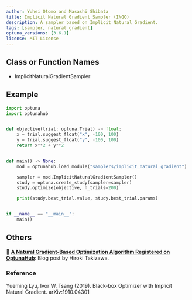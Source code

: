 ```yaml
---
author: Yuhei Otomo and Masashi Shibata
title: Implicit Natural Gradient Sampler (INGO)
description: A sampler based on Implicit Natural Gradient.
tags: [sampler, natural gradient]
optuna_versions: [3.6.1]
license: MIT License
---
```


## Class or Function Names

- ImplicitNaturalGradientSampler

## Example

```python
import optuna
import optunahub


def objective(trial: optuna.Trial) -> float:
    x = trial.suggest_float("x", -100, 100)
    y = trial.suggest_float("y", -100, 100)
    return x**2 + y**2


def main() -> None:
    mod = optunahub.load_module("samplers/implicit_natural_gradient")

    sampler = mod.ImplicitNaturalGradientSampler()
    study = optuna.create_study(sampler=sampler)
    study.optimize(objective, n_trials=200)

    print(study.best_trial.value, study.best_trial.params)


if __name__ == "__main__":
    main()
```

## Others

📝 [**A Natural Gradient-Based Optimization Algorithm Registered on OptunaHub**](https://medium.com/optuna/a-natural-gradient-based-optimization-algorithm-registered-on-optunahub-0dbe17cb0f7d): Blog post by Hiroki Takizawa.

### Reference

Yueming Lyu, Ivor W. Tsang (2019). Black-box Optimizer with Implicit Natural Gradient. arXiv:1910.04301
